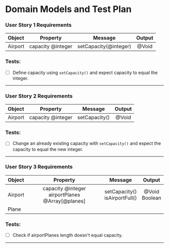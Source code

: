 # Domain Models and Test Plan

### **User Story 1 Requirements**

| Object | Property | Message | Output |
| :--- | :---: | :---: | :---: | 
| Airport | capacity @integer | setCapacity(@integer) | @Void | 

### Tests:
- [ ] Define capacity using ```setCapacity()``` and expect capacity to equal the integer.
---

### **User Story 2 Requirements**

| Object  |     Property      |    Message    | Output |
| :------ | :---------------: | :-----------: | :----: |
| Airport | capacity @integer | setCapacity() | @Void  |


### Tests:
- [ ] Change an already existing capacity with ```setCapacity()``` and expect the capacity to equal the new integer.
---

### **User Story 3 Requirements**

| Object  |     Property      |    Message    | Output |
| :------ | :---------------: | :-----------: | :----: |
| Airport | capacity @integer <br> airportPlanes @Array[@planes]| setCapacity() <br> isAirportFull() | @Void <br> Boolean  |
| Plane |   |  |  |

### Tests:
- [ ] Check if airportPlanes length doesn't equal capacity.
---